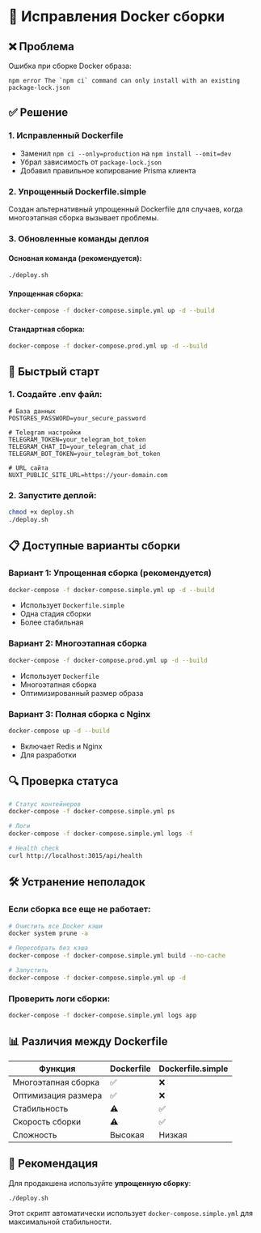 # 🔧 Исправления Docker сборки

## ❌ Проблема

Ошибка при сборке Docker образа:

```
npm error The `npm ci` command can only install with an existing package-lock.json
```

## ✅ Решение

### 1. **Исправленный Dockerfile**

- Заменил `npm ci --only=production` на `npm install --omit=dev`
- Убрал зависимость от `package-lock.json`
- Добавил правильное копирование Prisma клиента

### 2. **Упрощенный Dockerfile.simple**

Создан альтернативный упрощенный Dockerfile для случаев, когда многоэтапная сборка вызывает проблемы.

### 3. **Обновленные команды деплоя**

#### **Основная команда (рекомендуется):**

```bash
./deploy.sh
```

#### **Упрощенная сборка:**

```bash
docker-compose -f docker-compose.simple.yml up -d --build
```

#### **Стандартная сборка:**

```bash
docker-compose -f docker-compose.prod.yml up -d --build
```

## 🚀 **Быстрый старт**

### 1. **Создайте .env файл:**

```env
# База данных
POSTGRES_PASSWORD=your_secure_password

# Telegram настройки
TELEGRAM_TOKEN=your_telegram_bot_token
TELEGRAM_CHAT_ID=your_telegram_chat_id
TELEGRAM_BOT_TOKEN=your_telegram_bot_token

# URL сайта
NUXT_PUBLIC_SITE_URL=https://your-domain.com
```

### 2. **Запустите деплой:**

```bash
chmod +x deploy.sh
./deploy.sh
```

## 📋 **Доступные варианты сборки**

### **Вариант 1: Упрощенная сборка (рекомендуется)**

```bash
docker-compose -f docker-compose.simple.yml up -d --build
```

- Использует `Dockerfile.simple`
- Одна стадия сборки
- Более стабильная

### **Вариант 2: Многоэтапная сборка**

```bash
docker-compose -f docker-compose.prod.yml up -d --build
```

- Использует `Dockerfile`
- Многоэтапная сборка
- Оптимизированный размер образа

### **Вариант 3: Полная сборка с Nginx**

```bash
docker-compose up -d --build
```

- Включает Redis и Nginx
- Для разработки

## 🔍 **Проверка статуса**

```bash
# Статус контейнеров
docker-compose -f docker-compose.simple.yml ps

# Логи
docker-compose -f docker-compose.simple.yml logs -f

# Health check
curl http://localhost:3015/api/health
```

## 🛠️ **Устранение неполадок**

### **Если сборка все еще не работает:**

```bash
# Очистить все Docker кэши
docker system prune -a

# Пересобрать без кэша
docker-compose -f docker-compose.simple.yml build --no-cache

# Запустить
docker-compose -f docker-compose.simple.yml up -d
```

### **Проверить логи сборки:**

```bash
docker-compose -f docker-compose.simple.yml logs app
```

## 📊 **Различия между Dockerfile**

| Функция             | Dockerfile | Dockerfile.simple |
| ------------------- | ---------- | ----------------- |
| Многоэтапная сборка | ✅         | ❌                |
| Оптимизация размера | ✅         | ❌                |
| Стабильность        | ⚠️         | ✅                |
| Скорость сборки     | ⚠️         | ✅                |
| Сложность           | Высокая    | Низкая            |

## 🎯 **Рекомендация**

Для продакшена используйте **упрощенную сборку**:

```bash
./deploy.sh
```

Этот скрипт автоматически использует `docker-compose.simple.yml` для максимальной стабильности.
